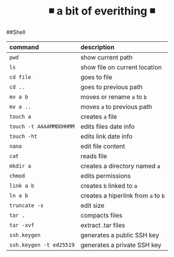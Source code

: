 <h1 align="center"> ◾ a bit of everithing ◾ </h1>

##Shell

|command|description|
|:---|:---|
|`pwd`| show current path |
|`ls`| show file on current location|
|`cd file`| goes to file|
|`cd ..`| goes to previous path|
|`mv a b`| moves or rename `a` to `b`|
|`mv a ..`| moves `a` to previous path |
|`touch a`| creates `a` file |
|`touch -t AAAAMMDDHHMM`| edits files date info |
|`touch -ht`| edits link date info |
|`nano`| edit file content|
|`cat`| reads file|
|`mkdir a`| creates a directory named `a` |
|`chmod`| edits permissions|
|`link a b`| creates `b` linked to `a`|
|`ln a b`| creates a hiperlink from `a` to `b`|
|`truncate -s`| edit size |
|`tar .`| compacts files|
|`tar -xvf`| extract .tar files |
|`ssh.keygen`| generates a public SSH key|
|`ssh.keygen -t ed25519`| generates a private SSH key|

